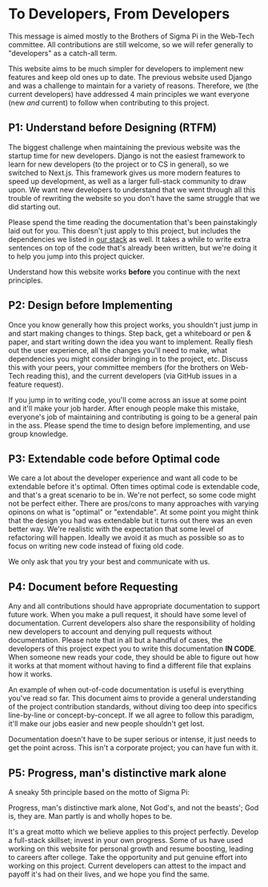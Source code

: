# To Developers, From Developers

This message is aimed mostly to the Brothers of Sigma Pi in the Web-Tech committee. All contributions are still welcome, so we will refer generally to "developers" as a catch-all term.

This website aims to be much simpler for developers to implement new features and keep old ones up to date. The previous website used Django and was a challenge to maintain for a variety of reasons. Therefore, we (the current developers) have addressed 4 main principles we want everyone (new _and_ current) to follow when contributing to this project.

## P1: Understand before Designing (RTFM)

The biggest challenge when maintaining the previous website was the startup time for new developers. Django is not the easiest framework to learn for new developers (to the project or to CS in general), so we switched to Next.js. This framework gives us more modern features to speed up development, as well as a larger full-stack community to draw upon. We want new developers to understand that we went through all this trouble of rewriting the website so you don't have the same struggle that we did starting out.

Please spend the time reading the documentation that's been painstakingly laid out for you. This doesn't just apply to this project, but includes the dependencies we listed in [our stack](#our-stack) as well. It takes a while to write extra sentences on top of the code that's already been written, but we're doing it to help you jump into this project quicker.

Understand how this website works **before** you continue with the next principles.

## P2: Design before Implementing

Once you know generally how this project works, you shouldn't just jump in and start making changes to things. Step back, get a whiteboard or pen & paper, and start writing down the idea you want to implement. Really flesh out the user experience, all the changes you'll need to make, what dependencies you might consider bringing in to the project, etc. Discuss this with your peers, your committee members (for the brothers on Web-Tech reading this), and the current developers (via GitHub issues in a feature request).

If you jump in to writing code, you'll come across an issue at some point and it'll make your job harder. After enough people make this mistake, everyone's job of maintaining and contributing is going to be a general pain in the ass. Please spend the time to design before implementing, and use group knowledge.

## P3: Extendable code before Optimal code

We care a lot about the developer experience and want all code to be extendable before it's optimal. Often times optimal code is extendable code, and that's a great scenario to be in. We're not perfect, so some code might not be perfect either. There are pros/cons to many approaches with varying opinons on what is "optimal" or "extendable". At some point you might think that the design you had was extendable but it turns out there was an even better way. We're realistic with the expectation that some level of refactoring will happen. Ideally we avoid it as much as possible so as to focus on writing new code instead of fixing old code.

We only ask that you try your best and communicate with us.

## P4: Document before Requesting

Any and all contributions should have appropriate documentation to support future work. When you make a pull request, it should have some level of documentation. Current developers also share the responsibility of holding new developers to account and denying pull requests without documentation. Please note that in all but a handful of cases, the developers of this project expect you to write this documentation **IN CODE**. When someone new reads your code, they should be able to figure out how it works at that moment without having to find a different file that explains how it works.

An example of when out-of-code documentation is useful is everything you've read so far. This document aims to provide a general understanding of the project contribution standards, without diving too deep into specifics line-by-line or concept-by-concept. If we all agree to follow this paradigm, it'll make our jobs easier and new people shouldn't get lost.

Documentation doesn't have to be super serious or intense, it just needs to get the point across. This isn't a corporate project; you can have fun with it.

## P5: Progress, man's distinctive mark alone

A sneaky 5th principle based on the motto of Sigma Pi:

Progress, man's distinctive mark alone,
Not God's, and not the beasts';
God is, they are.
Man partly is and wholly hopes to be.

It's a great motto which we believe applies to this project perfectly. Develop a full-stack skillset; invest in your own progress. Some of us have used working on this website for personal growth and resume boosting, leading to careers after college. Take the opportunity and put genuine effort into working on this project. Current developers can attest to the impact and payoff it's had on their lives, and we hope you find the same.
